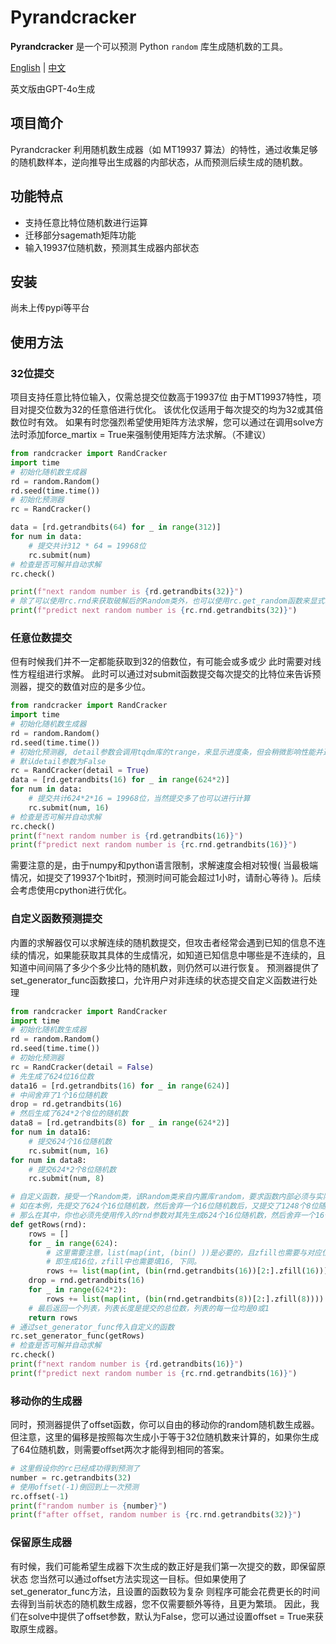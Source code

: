 # Pyrandcracker

**Pyrandcracker** 是一个可以预测 Python `random` 库生成随机数的工具。

[English](./README.md) | [中文](./README-zh.md)

英文版由GPT-4o生成

## 项目简介

Pyrandcracker 利用随机数生成器（如 MT19937 算法）的特性，通过收集足够的随机数样本，逆向推导出生成器的内部状态，从而预测后续生成的随机数。

## 功能特点
- 支持任意比特位随机数进行运算
- 迁移部分sagemath矩阵功能
- 输入19937位随机数，预测其生成器内部状态

## 安装

尚未上传pypi等平台

## 使用方法

### 32位提交
项目支持任意比特位输入，仅需总提交位数高于19937位
由于MT19937特性，项目对提交位数为32的任意倍进行优化。
该优化仅适用于每次提交的均为32或其倍数位时有效。
如果有时您强烈希望使用矩阵方法求解，您可以通过在调用solve方法时添加force_martix = True来强制使用矩阵方法求解。（不建议）

```python
from randcracker import RandCracker
import time
# 初始化随机数生成器
rd = random.Random()
rd.seed(time.time())
# 初始化预测器
rc = RandCracker()

data = [rd.getrandbits(64) for _ in range(312)]
for num in data:
    # 提交共计312 * 64 = 19968位
    rc.submit(num)
# 检查是否可解并自动求解
rc.check()

print(f"next random number is {rd.getrandbits(32)}")
# 除了可以使用rc.rnd来获取破解后的Random类外，也可以使用rc.get_random函数来显式获取并保存变量
print(f"predict next random number is {rc.rnd.getrandbits(32)}")
```

### 任意位数提交

但有时候我们并不一定都能获取到32的倍数位，有可能会或多或少
此时需要对线性方程组进行求解。
此时可以通过对submit函数提交每次提交的比特位来告诉预测器，提交的数值对应的是多少位。

```python
from randcracker import RandCracker
import time
# 初始化随机数生成器
rd = random.Random()
rd.seed(time.time())
# 初始化预测器, detail参数会调用tqdm库的trange，来显示进度条，但会稍微影响性能并造成不必要的输出
# 默认detail参数为False
rc = RandCracker(detail = True)
data = [rd.getrandbits(16) for _ in range(624*2)]
for num in data:
    # 提交共计624*2*16 = 19968位，当然提交多了也可以进行计算
    rc.submit(num, 16)
# 检查是否可解并自动求解
rc.check()
print(f"next random number is {rd.getrandbits(16)}")
print(f"predict next random number is {rc.rnd.getrandbits(16)}")
```
需要注意的是，由于numpy和python语言限制，求解速度会相对较慢( 当最极端情况，如提交了19937个1bit时，预测时间可能会超过1小时，请耐心等待 )。后续会考虑使用cpython进行优化。

### 自定义函数预测提交

内置的求解器仅可以求解连续的随机数提交，但攻击者经常会遇到已知的信息不连续的情况，如果能获取其具体的生成情况，如知道已知信息中哪些是不连续的，且知道中间间隔了多少个多少比特的随机数，则仍然可以进行恢复。
预测器提供了set_generator_func函数接口，允许用户对非连续的状态提交自定义函数进行处理

```python
from randcracker import RandCracker
import time
# 初始化随机数生成器
rd = random.Random()
rd.seed(time.time())
# 初始化预测器
rc = RandCracker(detail = False)
# 先生成了624位16位数
data16 = [rd.getrandbits(16) for _ in range(624)]
# 中间舍弃了1个16位随机数
drop = rd.getrandbits(16)
# 然后生成了624*2个8位的随机数
data8 = [rd.getrandbits(8) for _ in range(624*2)]
for num in data16:
    # 提交624个16位随机数
    rc.submit(num, 16)
for num in data8:
    # 提交624*2个8位随机数
    rc.submit(num, 8)

# 自定义函数，接受一个Random类，该Random类来自内置库random，要求函数内部必须与实际生成情况一致，但可以值不相同
# 如在本例，先提交了624个16位随机数，然后舍弃一个16位随机数后，又提交了1248个8位随机数
# 那么在其中，你也必须先使用传入的rnd参数对其先生成624个16位随机数，然后舍弃一个16位随机数后，再生成1248个8位随机数
def getRows(rnd):
    rows = []
    for _ in range(624):
        # 这里需要注意，list(map(int, (bin() ))是必要的，且zfill也需要与对应位数保持一致
        # 即生成16位，zfill中也需要填16, 下同。
        rows += list(map(int, (bin(rnd.getrandbits(16))[2:].zfill(16)))) 
    drop = rnd.getrandbits(16)
    for _ in range(624*2):
        rows += list(map(int, (bin(rnd.getrandbits(8))[2:].zfill(8)))) 
    # 最后返回一个列表，列表长度是提交的总位数，列表的每一位均是0或1
    return rows
# 通过set_generator_func传入自定义的函数
rc.set_generator_func(getRows)
# 检查是否可解并自动求解
rc.check()
print(f"next random number is {rd.getrandbits(16)}")
print(f"predict next random number is {rc.rnd.getrandbits(16)}")
```

### 移动你的生成器

同时，预测器提供了offset函数，你可以自由的移动你的random随机数生成器。但注意，这里的偏移是按照每次生成小于等于32位随机数来计算的，如果你生成了64位随机数，则需要offset两次才能得到相同的答案。
```python
# 这里假设你的rc已经成功得到预测了
number = rc.getrandbits(32)
# 使用offset(-1)倒回到上一次预测
rc.offset(-1)
print(f"random number is {number}")
print(f"after offset, random number is {rc.rnd.getrandbits(32)}")
```

### 保留原生成器

有时候，我们可能希望生成器下次生成的数正好是我们第一次提交的数，即保留原状态
您当然可以通过offset方法实现这一目标。但如果使用了set_generator_func方法，且设置的函数较为复杂
则程序可能会花费更长的时间去得到当前状态的随机数生成器，您不仅需要额外等待，且更为繁琐。
因此，我们在solve中提供了offset参数，默认为False，您可以通过设置offset = True来获取原生成器。
